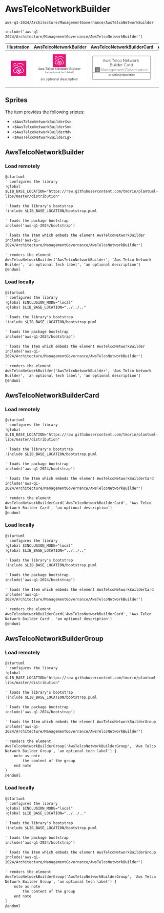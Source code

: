 # AwsTelcoNetworkBuilder


```text
aws-q1-2024/Architecture/ManagementGovernance/AwsTelcoNetworkBuilder
```

```text
include('aws-q1-2024/Architecture/ManagementGovernance/AwsTelcoNetworkBuilder')
```



| Illustration | AwsTelcoNetworkBuilder | AwsTelcoNetworkBuilderCard | AwsTelcoNetworkBuilderGroup |
| :---: | :---: | :---: | :---: |
| ![illustration for Illustration](../../../aws-q1-2024/Architecture/ManagementGovernance/AwsTelcoNetworkBuilder.png) | ![illustration for AwsTelcoNetworkBuilder](../../../aws-q1-2024/Architecture/ManagementGovernance/AwsTelcoNetworkBuilder.Local.png) | ![illustration for AwsTelcoNetworkBuilderCard](../../../aws-q1-2024/Architecture/ManagementGovernance/AwsTelcoNetworkBuilderCard.Local.png) | ![illustration for AwsTelcoNetworkBuilderGroup](../../../aws-q1-2024/Architecture/ManagementGovernance/AwsTelcoNetworkBuilderGroup.Local.png) |



## Sprites
The item provides the following sriptes:

- `<$AwsTelcoNetworkBuilderXs>`
- `<$AwsTelcoNetworkBuilderSm>`
- `<$AwsTelcoNetworkBuilderMd>`
- `<$AwsTelcoNetworkBuilderLg>`





## AwsTelcoNetworkBuilder

### Load remotely
```plantuml
@startuml
' configures the library
!global $LIB_BASE_LOCATION="https://raw.githubusercontent.com/tmorin/plantuml-libs/master/distribution"

' loads the library's bootstrap
!include $LIB_BASE_LOCATION/bootstrap.puml

' loads the package bootstrap
include('aws-q1-2024/bootstrap')

' loads the Item which embeds the element AwsTelcoNetworkBuilder
include('aws-q1-2024/Architecture/ManagementGovernance/AwsTelcoNetworkBuilder')

' renders the element
AwsTelcoNetworkBuilder('AwsTelcoNetworkBuilder', 'Aws Telco Network Builder', 'an optional tech label', 'an optional description')
@enduml
```

### Load locally
```plantuml
@startuml
' configures the library
!global $INCLUSION_MODE="local"
!global $LIB_BASE_LOCATION="../../.."

' loads the library's bootstrap
!include $LIB_BASE_LOCATION/bootstrap.puml

' loads the package bootstrap
include('aws-q1-2024/bootstrap')

' loads the Item which embeds the element AwsTelcoNetworkBuilder
include('aws-q1-2024/Architecture/ManagementGovernance/AwsTelcoNetworkBuilder')

' renders the element
AwsTelcoNetworkBuilder('AwsTelcoNetworkBuilder', 'Aws Telco Network Builder', 'an optional tech label', 'an optional description')
@enduml
```

## AwsTelcoNetworkBuilderCard

### Load remotely
```plantuml
@startuml
' configures the library
!global $LIB_BASE_LOCATION="https://raw.githubusercontent.com/tmorin/plantuml-libs/master/distribution"

' loads the library's bootstrap
!include $LIB_BASE_LOCATION/bootstrap.puml

' loads the package bootstrap
include('aws-q1-2024/bootstrap')

' loads the Item which embeds the element AwsTelcoNetworkBuilderCard
include('aws-q1-2024/Architecture/ManagementGovernance/AwsTelcoNetworkBuilder')

' renders the element
AwsTelcoNetworkBuilderCard('AwsTelcoNetworkBuilderCard', 'Aws Telco Network Builder Card', 'an optional description')
@enduml
```

### Load locally
```plantuml
@startuml
' configures the library
!global $INCLUSION_MODE="local"
!global $LIB_BASE_LOCATION="../../.."

' loads the library's bootstrap
!include $LIB_BASE_LOCATION/bootstrap.puml

' loads the package bootstrap
include('aws-q1-2024/bootstrap')

' loads the Item which embeds the element AwsTelcoNetworkBuilderCard
include('aws-q1-2024/Architecture/ManagementGovernance/AwsTelcoNetworkBuilder')

' renders the element
AwsTelcoNetworkBuilderCard('AwsTelcoNetworkBuilderCard', 'Aws Telco Network Builder Card', 'an optional description')
@enduml
```

## AwsTelcoNetworkBuilderGroup

### Load remotely
```plantuml
@startuml
' configures the library
!global $LIB_BASE_LOCATION="https://raw.githubusercontent.com/tmorin/plantuml-libs/master/distribution"

' loads the library's bootstrap
!include $LIB_BASE_LOCATION/bootstrap.puml

' loads the package bootstrap
include('aws-q1-2024/bootstrap')

' loads the Item which embeds the element AwsTelcoNetworkBuilderGroup
include('aws-q1-2024/Architecture/ManagementGovernance/AwsTelcoNetworkBuilder')

' renders the element
AwsTelcoNetworkBuilderGroup('AwsTelcoNetworkBuilderGroup', 'Aws Telco Network Builder Group', 'an optional tech label') {
    note as note
        the content of the group
    end note
}
@enduml
```

### Load locally
```plantuml
@startuml
' configures the library
!global $INCLUSION_MODE="local"
!global $LIB_BASE_LOCATION="../../.."

' loads the library's bootstrap
!include $LIB_BASE_LOCATION/bootstrap.puml

' loads the package bootstrap
include('aws-q1-2024/bootstrap')

' loads the Item which embeds the element AwsTelcoNetworkBuilderGroup
include('aws-q1-2024/Architecture/ManagementGovernance/AwsTelcoNetworkBuilder')

' renders the element
AwsTelcoNetworkBuilderGroup('AwsTelcoNetworkBuilderGroup', 'Aws Telco Network Builder Group', 'an optional tech label') {
    note as note
        the content of the group
    end note
}
@enduml
```


